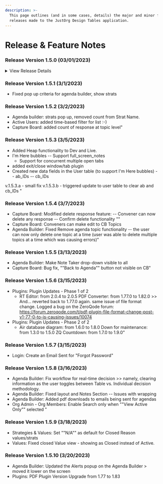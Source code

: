 ```yaml
---
description: >-
  This page outlines (and in some cases, details) the major and minor feature
  releases made to the JustOrg Design Tables application.
---
```


# Release & Feature Notes

### Release Version 1.5.0 (03/01/2023)

<details>

<summary>View Release Details </summary>

* Database: User table, added new database items for user table: On\_Page\_ID and On\_Page\_Timestamp to track when a user is present in an agenda
* Capture Board: Disabled copy topic notes button when there are no responses
* Agenda Builder: Create popup with Strat details
* Profile: Ability for users to add a profile picture
* Agenda Builder: added a feature for showing participants who are IN the agenda. (Presence Bubble)
* Capture Board: added a feature for showing participants who are IN the Capture Board. (Presence Bubble)
* Agenda Builder: Confirm Delete of Agenda Topics
* Active Users: Update logged in screen
* Agenda Builder: Added calculated local Target Start Time to agenda item
* Agenda Builder: Updated Agenda Topic Sort functionality



#### **How to add an image to the new Presence Bubble feature...**&#x20;

<img src=".gitbook/assets/Presence Bubble.gif" alt="" data-size="original">

</details>

### Release Version 1.5.1 (3/1/2023)&#x20;

* Fixed pop up criteria for agenda builder, show strats&#x20;

### Release Version 1.5.2 (3/2/2023)&#x20;

* Agenda builder: strats pop up, removed count from Strat Name.
* Active Users: added time-based filter for list :-)
* Capture Board: added count of response at topic level"

### Release Version 1.5.3 (3/5/2023)

* Added Heap functionality to Dev and Live.
* I'm Here bubbles -- Support full\_screen\_notes
  * Support for concurrent multiple open tabs
* added exit/close window/tab plugin
* Created new data fields in the User table (to support I'm Here bubbles) -- ab\_IDs -- cb\_IDs

v.1.5.3.a - small fix v.1.5.3.b - triggered update to user table to clear ab and cb\_IDs "

### Release Version 1.5.4 (3/7/2023)

* Capture Board: Modified delete response feature: -- Convener can now delete any response -- Confirm delete functionality ""
* Capture Board: Conveners can make edit to CB Topics
* Agenda Builder: Fixed Remove agenda topic functionality -- the user can now only delete one topic at a time (user was able to delete multiple topics at a time which was causing errors)"&#x20;

### Release Version 1.5.5 (3/13/2023)

* Agenda Builder: Make Note Taker drop-down visible to all
* Capture Board: Bug fix, ""Back to Agenda"" button not visible on CB"&#x20;

### Release Version 1.5.6 (3/15/2023)

* Plugins: Plugin Updates - Phase 1 of 2
  * RT Editor: from 2.0.4 to 2.0.5 PDF Converter: from 1.77.0 to 1.82.0 >> And... reverted back to 1.77.0 again. same issue of file format change. Logged a bug on the ZeroQode forum: https://forum.zeroqode.com/t/pdf-plugin-file-format-change-post-v1-77-0-to-is-causing-issues/10074
* Plugins: Plugin Updates - Phase 2 of 2
  * Air database diagram: from 1.6.0 to 1.8.0 Down for maintenance: from 1.3.0 to 1.5.0 ZQ Countdown: from 1.7.0 to 1.9.0"&#x20;

### Release Version 1.5.7 (3/15/2023)&#x20;

* Login: Create an Email Sent for "Forgot Password"&#x20;

### Release Version 1.5.8 (3/16/2023)

* Agenda Builder: Fix workflow for real-time decision >> namely, clearing information as the user toggles between Table vs. Individual decision methodology.
* Agenda Builder: Fixed layout and Notes Section -- Issues with wrapping
* Agenda Builder: Added pdf downloads to emails being sent for agendas
* Org Admin - Org Members: Enable Search only when ""View Active Only"" selected "

### Release Version 1.5.9 (3/18/2023)

* Strategies & Values: Set ""N/A"" as default for Closed Reason values/strats
* Values: Fixed closed Value view - showing as Closed instead of Active.

### Release Version 1.5.10 (3/20/2023)

* Agenda Builder: Updated the Alerts popup on the Agenda Builder > moved it lower on the screen&#x20;
* Plugins: PDF Plugin Version Upgrade from 1.77 to 1.83
